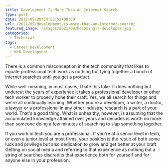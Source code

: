 ```yaml
---
title: Development Is More Than An Internet Search
type: post
date: 2021-09-20T14:55:53+00:00
url: /2021/09/development-is-more-than-an-internet-search/
featured_image: /images/2021/09/becoming-a-developer.jpg
categories:
  - Technical
tags:
  - Career Development
  - Web Development
---
```


There is a common misconception in the tech community that likes to equate professional tech work as nothing but tying together a bunch of internet searches until you get a product.

While well-meaning, in most cases, I hate this take. It does nothing but undercut the years of experience it takes a professional developer or other tech worker to properly hone their craft.
Yes, we all search for things and we're all continually learning. Whether you're a developer, a writer, a doctor, a lawyer or a professional in any other industry, research is a part of your world. That's a good thing. What is unhealthy, however, is assuming that the accumulated knowledge attained over years and decades is worth no more than someone doing a few minutes of searching to slap something together.

If you work in tech you are a professional. If you're at a senior level in tech, or even a junior level at most firms, your position is the result of both some luck and privilege but also dedication to grow and get better at your craft. Getting on social media and referring to that experience as nothing but a string of searches discredits that experience both for yourself and for anyone else in your profession.